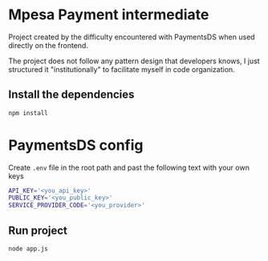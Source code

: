 # Mpesa Payment intermediate

Project created by the difficulty encountered with PaymentsDS when used directly on the frontend.

The project does not follow any pattern design that developers knows, I just structured it "institutionally" to facilitate myself in code organization.

## Install the dependencies
```bash
npm install
```

# PaymentsDS config
Create `.env` file in the root path and past the following text with your own keys

```bash
API_KEY='<you_api_key>'
PUBLIC_KEY='<you_public_key>'
SERVICE_PROVIDER_CODE='<you_provider>'
```

## Run project
```bash
node app.js
```
